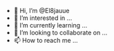 - 👋 Hi, I’m @El8jauue
- 👀 I’m interested in ...
- 🌱 I’m currently learning ...
- 💞️ I’m looking to collaborate on ...
- 📫 How to reach me ...

<!---
El8jauue/El8jauue is a ✨ special ✨ repository because its `README.md` (this file) appears on your GitHub profile.
You can click the Preview link to take a look at your changes.
--->
